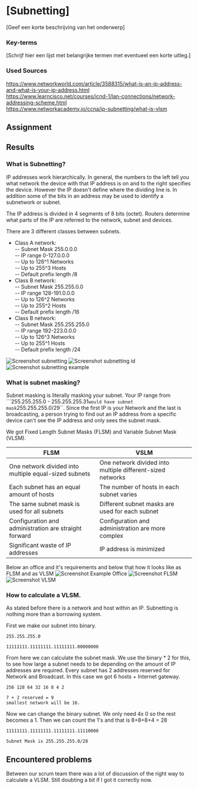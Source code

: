 # [Subnetting]
[Geef een korte beschrijving van het onderwerp]

### Key-terms
[Schrijf hier een lijst met belangrijke termen met eventueel een korte uitleg.]

### Used Sources
https://www.networkworld.com/article/3588315/what-is-an-ip-address-and-what-is-your-ip-address.html  
https://www.learncisco.net/courses/icnd-1/lan-connections/network-addressing-scheme.html  
https://www.networkacademy.io/ccna/ip-subnetting/what-is-vlsm  


## Assignment

## Results
### What is Subnetting?
IP addresses work hierarchically. In general, the numbers to the left tell you what network the device with that IP address is on and to the right specifies the device. However the IP doesn't define where the dividing line is. In addition some of the bits in an address may be used to identify a subnetwork or subnet.

The IP address is divided in 4 segments of 8 bits (octet). Routers determine what parts of the IP are referred to the network, subnet and devices.

There are 3 different classes between subnets.
- Class A network:  
-- Subnet Mask 255.0.0.0  
-- IP range 0-127.0.0.0  
-- Up to 126^1 Networks  
-- Up to 255^3 Hosts  
-- Default prefix length /8  
- Class B network:   
-- Subnet Mask 255.255.0.0  
-- IP range 128-191.0.0.0  
-- Up to 126^2 Networks  
-- Up to 255^2 Hosts  
-- Default prefix length /16  
- Class B network:  
-- Subnet Mask 255.255.255.0  
-- IP range 192-223.0.0.0  
-- Up to 126^3 Networks  
-- Up to 255^1 Hosts   
-- Default prefix length /24  

![Screenshot subnetting](../00_includes/NTW-01/subnetting_layers.png)
![Screenshot subnetting id](../00_includes/NTW-01/subnetting_id.png)
![Screenshot subnetting example](../00_includes/NTW-01/subnetting_examples.jpg)

### What is subnet masking?
Subnet masking is literally masking your subnet. Your IP range from ```255.255.255.0 - 255.255.255.31`` would have subnet mask ``255.255.255.0/29``. Since the first IP is your Network and the last is broadcasting, a person trying to find out an IP address from a specific device can't see the IP address and only sees the subnet mask.

We got Fixed Length Subnet Masks (FLSM) and Variable Subnet Mask (VLSM).

|FLSM|VSLM|
|---|---|
|One network divided into multiple equal-sized subnets|One network divided into multiple different-sized networks|
|Each subnet has an equal amount of hosts | The number of hosts in each subnet varies|
|The same subnet mask is used for all subnets| Different subnet masks are used for each subnet|
| Configuration and administration are straight forward | Configuration and administration are more complex|
| Significant waste of IP addresses | IP address is minimized|

Below an office and it's requirements and below that how it looks like as FLSM and as VLSM
![Screenshot Example Office](../00_includes/NTW-01/subnetting_exampleOffice.jpg)
![Screenshot FLSM](../00_includes/NTW-01/subnetting_FLSM.jpg)
![Screenshot VLSM](../00_includes/NTW-01/subnetting_VLSM.jpg)

### How to calculate a VLSM.
As stated before there is a network and host within an IP. Subnetting is nothing more than a borrowing system.

First we make our subnet into binary.
```
255.255.255.0

11111111.11111111.11111111.00000000
```
From here we can calculate the subnet mask. We use the binary * 2 for this, to see how large a subnet needs to be depending on the amount of IP addresses are required. Every subnet has 2 addresses reserved for Network and Broadcast. In this case we got 6 hosts + Internet gateway. 
```
256 128 64 32 16 8 4 2

7 + 2 reserved = 9
smallest network will be 16.

```
Now we can change the binary subnet. We only need 4x 0 so the rest becomes a 1. Then we can count the 1's and that is 8+8+8+4 = 28
```
11111111.11111111.11111111.11110000

Subnet Mask is 255.255.255.0/28
```

## Encountered problems
Between our scrum team there was a lot of discussion of the right way to calculate a VLSM. Still doubting a bit if I got it correctly now. 



